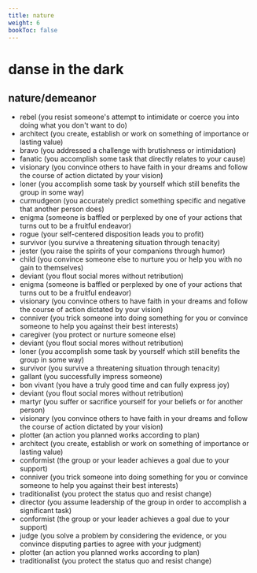 ```yaml
---
title: nature
weight: 6
bookToc: false
---
```


# danse in the dark

## nature/demeanor

- rebel (you resist someone's attempt to intimidate or coerce you into doing what you don't want to do)
- architect (you create, establish or work on something of importance or lasting value)
- bravo (you addressed a challenge with brutishness or intimidation)
- fanatic (you accomplish some task that directly relates to your cause)
- visionary (you convince others to have faith in your dreams and follow the course of action dictated by your vision)
- loner (you accomplish some task by yourself which still benefits the group in some way)
- curmudgeon (you accurately predict something specific and negative that another person does)
- enigma (someone is baffled or perplexed by one of your actions that turns out to be a fruitful endeavor)
- rogue (your self-centered disposition leads you to profit)
- survivor (you survive a threatening situation through tenacity)
- jester (you raise the spirits of your companions through humor)
- child (you convince someone else to nurture you or help you with no gain to themselves)
- deviant (you flout social mores without retribution)
- enigma (someone is baffled or perplexed by one of your actions that turns out to be a fruitful endeavor)
- visionary (you convince others to have faith in your dreams and follow the course of action dictated by your vision)
- conniver (you trick someone into doing something for you or convince someone to help you against their best interests)
- caregiver (you protect or nurture someone else)
- deviant (you flout social mores without retribution)
- loner (you accomplish some task by yourself which still benefits the group in some way)
- survivor (you survive a threatening situation through tenacity)
- gallant (you successfully impress someone)
- bon vivant (you have a truly good time and can fully express joy)
- deviant (you flout social mores without retribution)
- martyr (you suffer or sacrifice yourself for your beliefs or for another person)
- visionary (you convince others to have faith in your dreams and follow the course of action dictated by your vision)
- plotter (an action you planned works according to plan)
- architect (you create, establish or work on something of importance or lasting value)
- conformist (the group or your leader achieves a goal due to your support)
- conniver (you trick someone into doing something for you or convince someone to help you against their best interests)
- traditionalist (you protect the status quo and resist change)
- director (you assume leadership of the group in order to accomplish a significant task)
- conformist (the group or your leader achieves a goal due to your support)
- judge (you solve a problem by considering the evidence, or you convince disputing parties to agree with your judgment)
- plotter (an action you planned works according to plan)
- traditionalist (you protect the status quo and resist change)
